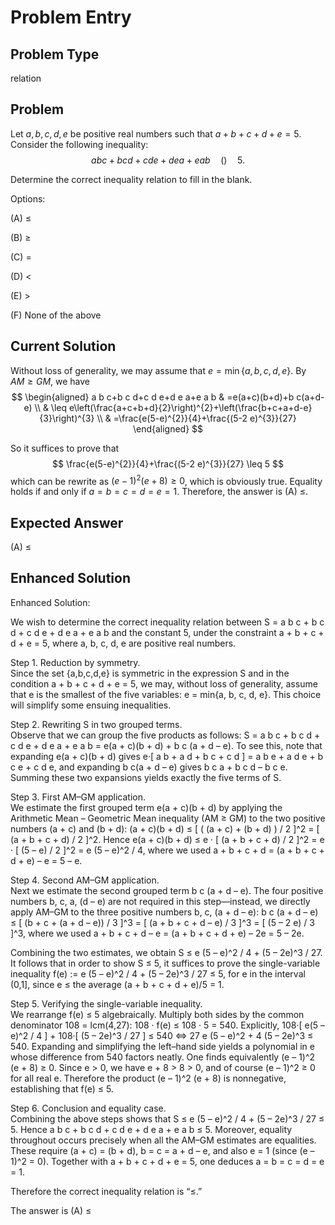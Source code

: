 # Problem Entry

## Problem Type
relation

## Problem
Let $a, b, c, d, e$ be positive real numbers such that $a+b+c+d+e=5$. Consider the following inequality:
$$
a b c + b c d + c d e + d e a + e a b \quad () \quad 5 .
$$

Determine the correct inequality relation to fill in the blank.

Options:

(A) $\leq$ 

(B) $\geq$

(C) $=$ 

(D) $<$

(E) $>$

(F) None of the above

## Current Solution
Without loss of generality, we may assume that $e=\min \{a, b, c, d, e\}$.
By $A M \geq G M$, we have
$$
\begin{aligned}
a b c+b c d+c d e+d e a+e a b & =e(a+c)(b+d)+b c(a+d-e) \\
& \leq e\left(\frac{a+c+b+d}{2}\right)^{2}+\left(\frac{b+c+a+d-e}{3}\right)^{3} \\
& =\frac{e(5-e)^{2}}{4}+\frac{(5-2 e)^{3}}{27}
\end{aligned}
$$

So it suffices to prove that
$$
\frac{e(5-e)^{2}}{4}+\frac{(5-2 e)^{3}}{27} \leq 5
$$
which can be rewrite as $(e-1)^{2}(e+8) \geq 0$, which is obviously true.
Equality holds if and only if $a=b=c=d=e=1$. Therefore, the answer is (A) $\leq$.

## Expected Answer
(A) $\leq$

## Enhanced Solution
Enhanced Solution:

We wish to determine the correct inequality relation between
    S = a b c + b c d + c d e + d e a + e a b
and the constant 5, under the constraint
a + b + c + d + e = 5,
where a, b, c, d, e are positive real numbers.

Step 1.  Reduction by symmetry.  
Since the set {a,b,c,d,e} is symmetric in the expression S and in the condition a + b + c + d + e = 5, we may, without loss of generality, assume that e is the smallest of the five variables:
    e = min{a, b, c, d, e}.
This choice will simplify some ensuing inequalities.

Step 2.  Rewriting S in two grouped terms.  
Observe that we can group the five products as follows:
    S = a b c + b c d + c d e + d e a + e a b
      = e(a + c)(b + d)
        + b c (a + d – e).
To see this, note that expanding e(a + c)(b + d) gives
e·[ a b + a d + b c + c d ] = a b e + a d e + b c e + c d e,
and expanding b c(a + d – e) gives b c a + b c d – b c e.
Summing these two expansions yields exactly the five terms of S.

Step 3.  First AM–GM application.  
We estimate the first grouped term e(a + c)(b + d) by applying the Arithmetic Mean – Geometric Mean inequality (AM ≥ GM) to the two positive numbers (a + c) and (b + d):
    (a + c)(b + d)
      ≤ [ ( (a + c) + (b + d) ) / 2 ]^2
      = [ (a + b + c + d) / 2 ]^2.
Hence
    e(a + c)(b + d)
      ≤ e · [ (a + b + c + d) / 2 ]^2
      = e · [ (5 – e) / 2 ]^2
      = e (5 – e)^2 / 4,
where we used a + b + c + d = (a + b + c + d + e) – e = 5 – e.

Step 4.  Second AM–GM application.  
Next we estimate the second grouped term b c (a + d – e).  The four positive numbers b, c, a, (d – e) are not required in this step—instead, we directly apply AM–GM to the three positive numbers b, c, (a + d – e):
    b c (a + d – e)
      ≤ [ (b + c + (a + d – e)) / 3 ]^3
      = [ (a + b + c + d – e) / 3 ]^3
      = [ (5 – 2 e) / 3 ]^3,
where we used a + b + c + d – e = (a + b + c + d + e) – 2e = 5 – 2e.

Combining the two estimates, we obtain
    S ≤ e (5 – e)^2 / 4  +  (5 – 2e)^3 / 27.
It follows that in order to show S ≤ 5, it suffices to prove the single-variable inequality
    f(e) := e (5 – e)^2 / 4  +  (5 – 2e)^3 / 27  ≤ 5,
for e in the interval (0,1], since e ≤ the average (a + b + c + d + e)/5 = 1.

Step 5.  Verifying the single-variable inequality.  
We rearrange f(e) ≤ 5 algebraically.  Multiply both sides by the common denominator 108 = lcm(4,27):
    108 · f(e) ≤ 108 · 5 = 540.
Explicitly,
    108·[ e(5 – e)^2 / 4 ] + 108·[ (5 – 2e)^3 / 27 ]  ≤ 540
⇔ 27 e (5 – e)^2 + 4 (5 – 2e)^3  ≤ 540.
Expanding and simplifying the left–hand side yields a polynomial in e whose difference from 540 factors neatly.  One finds equivalently
    (e – 1)^2 (e + 8)  ≥ 0.
Since e > 0, we have e + 8 > 8 > 0, and of course (e – 1)^2 ≥ 0 for all real e.  Therefore the product (e – 1)^2 (e + 8) is nonnegative, establishing that f(e) ≤ 5.

Step 6.  Conclusion and equality case.  
Combining the above steps shows that
    S ≤ e (5 – e)^2 / 4  +  (5 – 2e)^3 / 27  ≤ 5.
Hence
    a b c + b c d + c d e + d e a + e a b  ≤ 5.
Moreover, equality throughout occurs precisely when all the AM–GM estimates are equalities.  These require
    (a + c) = (b + d),
    b = c = a + d – e,
and also e = 1 (since (e – 1)^2 = 0).  Together with a + b + c + d + e = 5, one deduces a = b = c = d = e = 1.

Therefore the correct inequality relation is “≤.”

The answer is (A) ≤
